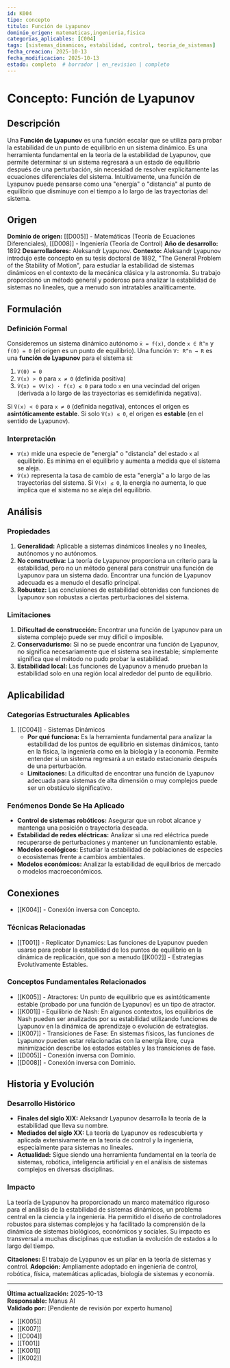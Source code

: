 ```yaml
---
id: K004
tipo: concepto
titulo: Función de Lyapunov
dominio_origen: matematicas,ingenieria,fisica
categorias_aplicables: [C004]
tags: [sistemas_dinamicos, estabilidad, control, teoria_de_sistemas]
fecha_creacion: 2025-10-13
fecha_modificacion: 2025-10-13
estado: completo  # borrador | en_revision | completo
---
```


# Concepto: Función de Lyapunov

## Descripción

Una **Función de Lyapunov** es una función escalar que se utiliza para probar la estabilidad de un punto de equilibrio en un sistema dinámico. Es una herramienta fundamental en la teoría de la estabilidad de Lyapunov, que permite determinar si un sistema regresará a un estado de equilibrio después de una perturbación, sin necesidad de resolver explícitamente las ecuaciones diferenciales del sistema. Intuitivamente, una función de Lyapunov puede pensarse como una "energía" o "distancia" al punto de equilibrio que disminuye con el tiempo a lo largo de las trayectorias del sistema.

## Origen

**Dominio de origen:** [[D005]] - Matemáticas (Teoría de Ecuaciones Diferenciales), [[D008]] - Ingeniería (Teoría de Control)
**Año de desarrollo:** 1892
**Desarrolladores:** Aleksandr Lyapunov.
**Contexto:** Aleksandr Lyapunov introdujo este concepto en su tesis doctoral de 1892, "The General Problem of the Stability of Motion", para estudiar la estabilidad de sistemas dinámicos en el contexto de la mecánica clásica y la astronomía. Su trabajo proporcionó un método general y poderoso para analizar la estabilidad de sistemas no lineales, que a menudo son intratables analíticamente.

## Formulación

### Definición Formal

Consideremos un sistema dinámico autónomo `ẋ = f(x)`, donde `x ∈ R^n` y `f(0) = 0` (el origen es un punto de equilibrio). Una función `V: R^n → R` es una **función de Lyapunov** para el sistema si:

1.  `V(0) = 0`
2.  `V(x) > 0` para `x ≠ 0` (definida positiva)
3.  `V̇(x) = ∇V(x) ⋅ f(x) ≤ 0` para todo `x` en una vecindad del origen (derivada a lo largo de las trayectorias es semidefinida negativa).

Si `V̇(x) < 0` para `x ≠ 0` (definida negativa), entonces el origen es **asintóticamente estable**. Si solo `V̇(x) ≤ 0`, el origen es **estable** (en el sentido de Lyapunov).

### Interpretación

-   `V(x)` mide una especie de "energía" o "distancia" del estado `x` al equilibrio. Es mínima en el equilibrio y aumenta a medida que el sistema se aleja.
-   `V̇(x)` representa la tasa de cambio de esta "energía" a lo largo de las trayectorias del sistema. Si `V̇(x) ≤ 0`, la energía no aumenta, lo que implica que el sistema no se aleja del equilibrio.

## Análisis

### Propiedades

1.  **Generalidad:** Aplicable a sistemas dinámicos lineales y no lineales, autónomos y no autónomos.
2.  **No constructiva:** La teoría de Lyapunov proporciona un criterio para la estabilidad, pero no un método general para construir una función de Lyapunov para un sistema dado. Encontrar una función de Lyapunov adecuada es a menudo el desafío principal.
3.  **Robustez:** Las conclusiones de estabilidad obtenidas con funciones de Lyapunov son robustas a ciertas perturbaciones del sistema.

### Limitaciones

1.  **Dificultad de construcción:** Encontrar una función de Lyapunov para un sistema complejo puede ser muy difícil o imposible.
2.  **Conservadurismo:** Si no se puede encontrar una función de Lyapunov, no significa necesariamente que el sistema sea inestable; simplemente significa que el método no pudo probar la estabilidad.
3.  **Estabilidad local:** Las funciones de Lyapunov a menudo prueban la estabilidad solo en una región local alrededor del punto de equilibrio.

## Aplicabilidad

### Categorías Estructurales Aplicables

1.  [[C004]] - Sistemas Dinámicos
    -   **Por qué funciona:** Es la herramienta fundamental para analizar la estabilidad de los puntos de equilibrio en sistemas dinámicos, tanto en la física, la ingeniería como en la biología y la economía. Permite entender si un sistema regresará a un estado estacionario después de una perturbación.
    -   **Limitaciones:** La dificultad de encontrar una función de Lyapunov adecuada para sistemas de alta dimensión o muy complejos puede ser un obstáculo significativo.

### Fenómenos Donde Se Ha Aplicado

-   **Control de sistemas robóticos:** Asegurar que un robot alcance y mantenga una posición o trayectoria deseada.
-   **Estabilidad de redes eléctricas:** Analizar si una red eléctrica puede recuperarse de perturbaciones y mantener un funcionamiento estable.
-   **Modelos ecológicos:** Estudiar la estabilidad de poblaciones de especies o ecosistemas frente a cambios ambientales.
-   **Modelos económicos:** Analizar la estabilidad de equilibrios de mercado o modelos macroeconómicos.

## Conexiones
- [[K004]] - Conexión inversa con Concepto.

### Técnicas Relacionadas

-   [[T001]] - Replicator Dynamics: Las funciones de Lyapunov pueden usarse para probar la estabilidad de los puntos de equilibrio en la dinámica de replicación, que son a menudo [[K002]] - Estrategias Evolutivamente Estables.

### Conceptos Fundamentales Relacionados

-   [[K005]] - Atractores: Un punto de equilibrio que es asintóticamente estable (probado por una función de Lyapunov) es un tipo de atractor.
-   [[K001]] - Equilibrio de Nash: En algunos contextos, los equilibrios de Nash pueden ser analizados por su estabilidad utilizando funciones de Lyapunov en la dinámica de aprendizaje o evolución de estrategias.
-   [[K007]] - Transiciones de Fase: En sistemas físicos, las funciones de Lyapunov pueden estar relacionadas con la energía libre, cuya minimización describe los estados estables y las transiciones de fase.
- [[D005]] - Conexión inversa con Dominio.
- [[D008]] - Conexión inversa con Dominio.

## Historia y Evolución

### Desarrollo Histórico

-   **Finales del siglo XIX:** Aleksandr Lyapunov desarrolla la teoría de la estabilidad que lleva su nombre.
-   **Mediados del siglo XX:** La teoría de Lyapunov es redescubierta y aplicada extensivamente en la teoría de control y la ingeniería, especialmente para sistemas no lineales.
-   **Actualidad:** Sigue siendo una herramienta fundamental en la teoría de sistemas, robótica, inteligencia artificial y en el análisis de sistemas complejos en diversas disciplinas.

### Impacto

La teoría de Lyapunov ha proporcionado un marco matemático riguroso para el análisis de la estabilidad de sistemas dinámicos, un problema central en la ciencia y la ingeniería. Ha permitido el diseño de controladores robustos para sistemas complejos y ha facilitado la comprensión de la dinámica de sistemas biológicos, económicos y sociales. Su impacto es transversal a muchas disciplinas que estudian la evolución de estados a lo largo del tiempo.

**Citaciones:** El trabajo de Lyapunov es un pilar en la teoría de sistemas y control.
**Adopción:** Ampliamente adoptado en ingeniería de control, robótica, física, matemáticas aplicadas, biología de sistemas y economía.

---

**Última actualización:** 2025-10-13  
**Responsable:** Manus AI  
**Validado por:** [Pendiente de revisión por experto humano]
- [[K005]]
- [[K007]]
- [[C004]]
- [[T001]]
- [[K001]]
- [[K002]]
